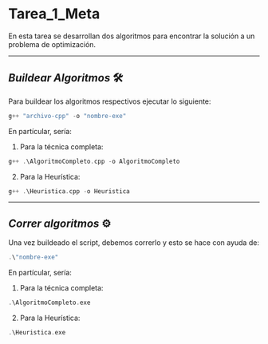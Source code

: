 # Tarea_1_Meta
En esta tarea se desarrollan dos algoritmos para encontrar la solución a un problema de optimización.

---

## *Buildear Algoritmos* 🛠️
Para buildear los algoritmos respectivos ejecutar lo siguiente:

```cpp
g++ "archivo-cpp" -o "nombre-exe"
```
En partícular, sería:
1. Para la técnica completa:
```cpp
g++ .\AlgoritmoCompleto.cpp -o AlgoritmoCompleto
```
2. Para la Heurística:
```cpp
g++ .\Heuristica.cpp -o Heuristica
```
---

## *Correr algoritmos* ⚙️
Una vez buildeado el script, debemos correrlo y esto se hace con ayuda de:
```cpp
.\"nombre-exe"
```
En partícular, sería:
1. Para la técnica completa:
```cpp
.\AlgoritmoCompleto.exe
```
2. Para la Heurística:
```cpp
.\Heuristica.exe
```

